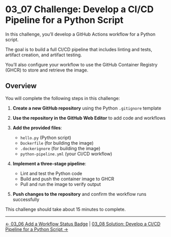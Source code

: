 # 03_07 Challenge: Develop a CI/CD Pipeline for a Python Script

In this challenge, you’ll develop a GitHub Actions workflow for a Python script.

The goal is to build a full CI/CD pipeline that includes linting and tests, artifact creation, and artifact testing.

You’ll also configure your workflow to use the GitHub Container Registry (GHCR) to store and retrieve the image.

## Overview

You will complete the following steps in this challenge:

1. **Create a new GitHub repository** using the Python `.gitignore` template
2. **Use the repository in the GitHub Web Editor** to add code and workflows
3. **Add the provided files**:

   - `hello.py` (Python script)
   - `Dockerfile` (for building the image)
   - `.dockerignore` (for building the image)
   - `python-pipeline.yml` (your CI/CD workflow)

4. **Implement a three-stage pipeline**:

   - Lint and test the Python code
   - Build and push the container image to GHCR
   - Pull and run the image to verify output

5. **Push changes to the repository** and confirm the workflow runs successfully

This challenge should take about 15 minutes to complete.

<!-- FooterStart -->
---
[← 03_06 Add a Workflow Status Badge](../03_06_add_a_workflow_status_badge/README.md) | [03_08 Solution: Develop a CI/CD Pipeline for a Python Script →](../03_08_solution_develop_a_cicd_pipeline_for_a_python_script/README.md)
<!-- FooterEnd -->
